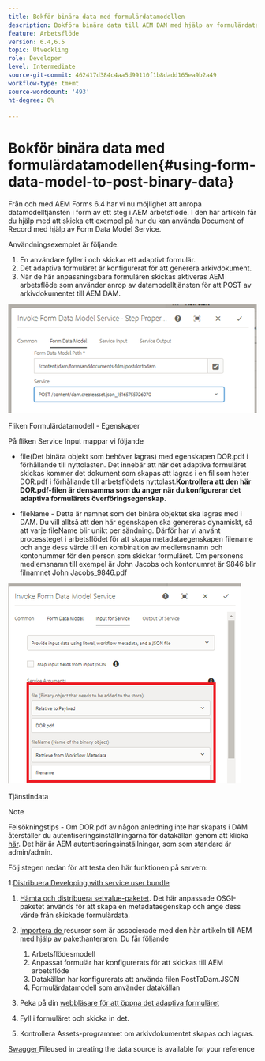 ```yaml
---
title: Bokför binära data med formulärdatamodellen
description: Bokföra binära data till AEM DAM med hjälp av formulärdatamodellen
feature: Arbetsflöde
version: 6.4,6.5
topic: Utveckling
role: Developer
level: Intermediate
source-git-commit: 462417d384c4aa5d99110f1b8dadd165ea9b2a49
workflow-type: tm+mt
source-wordcount: '493'
ht-degree: 0%

---
```



# Bokför binära data med formulärdatamodellen{#using-form-data-model-to-post-binary-data}

Från och med AEM Forms 6.4 har vi nu möjlighet att anropa datamodelltjänsten i form av ett steg i AEM arbetsflöde. I den här artikeln får du hjälp med att skicka ett exempel på hur du kan använda Document of Record med hjälp av Form Data Model Service.

Användningsexemplet är följande:

1. En användare fyller i och skickar ett adaptivt formulär.
1. Det adaptiva formuläret är konfigurerat för att generera arkivdokument.
1. När de här anpassningsbara formulären skickas aktiveras AEM arbetsflöde som använder anrop av datamodelltjänsten för att POST av arkivdokumentet till AEM DAM.

![posttodam](assets/posttodamshot1.png)

Fliken Formulärdatamodell - Egenskaper

På fliken Service Input mappar vi följande

* file(Det binära objekt som behöver lagras) med egenskapen DOR.pdf i förhållande till nyttolasten. Det innebär att när det adaptiva formuläret skickas kommer det dokument som skapas att lagras i en fil som heter DOR.pdf i förhållande till arbetsflödets nyttolast.**Kontrollera att den här DOR.pdf-filen är densamma som du anger när du konfigurerar det adaptiva formulärets överföringsegenskap.**

* fileName - Detta är namnet som det binära objektet ska lagras med i DAM. Du vill alltså att den här egenskapen ska genereras dynamiskt, så att varje fileName blir unikt per sändning. Därför har vi använt processteget i arbetsflödet för att skapa metadataegenskapen filename och ange dess värde till en kombination av medlemsnamn och kontonummer för den person som skickar formuläret. Om personens medlemsnamn till exempel är John Jacobs och kontonumret är 9846 blir filnamnet John Jacobs_9846.pdf

![fdmservice input](assets/fdminputservice.png)

Tjänstindata

>[!NOTE]
>
>Felsökningstips - Om DOR.pdf av någon anledning inte har skapats i DAM återställer du autentiseringsinställningarna för datakällan genom att klicka [här](http://localhost:4502/mnt/overlay/fd/fdm/gui/components/admin/fdmcloudservice/properties.html?item=%2Fconf%2Fglobal%2Fsettings%2Fcloudconfigs%2Ffdm%2Fpostdortodam). Det här är AEM autentiseringsinställningar, som som standard är admin/admin.

Följ stegen nedan för att testa den här funktionen på servern:

1.[Distribuera Developing with service user bundle](/help/forms/assets/common-osgi-bundles/DevelopingWithServiceUser.jar)

1. [Hämta och distribuera setvalue-paketet](/help/forms/assets/common-osgi-bundles/SetValueApp.core-1.0-SNAPSHOT.jar). Det här anpassade OSGI-paketet används för att skapa en metadataegenskap och ange dess värde från skickade formulärdata.

1. [Importera de ](assets/postdortodam.zip) resurser som är associerade med den här artikeln till AEM med hjälp av pakethanteraren. Du får följande

   1. Arbetsflödesmodell
   1. Anpassat formulär har konfigurerats för att skickas till AEM arbetsflöde
   1. Datakällan har konfigurerats att använda filen PostToDam.JSON
   1. Formulärdatamodell som använder datakällan

1. Peka på din [webbläsare för att öppna det adaptiva formuläret](http://localhost:4502/content/dam/formsanddocuments/helpx/timeoffrequestform/jcr:content?wcmmode=disabled)
1. Fyll i formuläret och skicka in det.
1. Kontrollera Assets-programmet om arkivdokumentet skapas och lagras.


[Swagger ](http://localhost:4502/conf/global/settings/cloudconfigs/fdm/postdortodam/jcr:content/swaggerFile) Fileused in creating the data source is available for your reference
